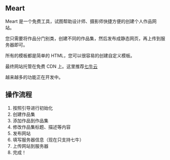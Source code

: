 ## Meart

Meart 是一个免费工具，试图帮助设计师、摄影师快捷方便的创建个人作品网站。

您只需要将作品分门别类，创建不同的作品集，然后发布成静态网页，再上传到服务器即可。

所有的模板都是简单的 HTML，您可以很容易的创建自定义模板。

最终网站托管在免费 CDN 上。这里推荐[七牛云](https://qiniu.com/)

越来越多的功能正在开发中。

## 操作流程

1. 按照引导进行初始化
2. 创建作品集
3. 添加作品到作品集
4. 修改作品集标题、描述等内容
5. 发布网站
6. 填写服务器信息（现在只支持七牛）
7. 上传网站到服务器
8. 完成！